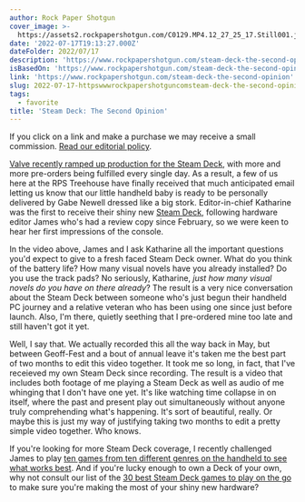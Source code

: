 ```yaml
---
author: Rock Paper Shotgun
cover_image: >-
  https://assets2.rockpapershotgun.com/C0129.MP4.12_27_25_17.Still001.jpg/BROK/thumbnail/1600x900/format/jpg/quality/80/C0129.MP4.12_27_25_17.Still001.jpg
date: '2022-07-17T19:13:27.000Z'
dateFolder: 2022/07/17
description: 'https://www.rockpapershotgun.com/steam-deck-the-second-opinion'
isBasedOn: 'https://www.rockpapershotgun.com/steam-deck-the-second-opinion'
link: 'https://www.rockpapershotgun.com/steam-deck-the-second-opinion'
slug: 2022-07-17-httpswwwrockpapershotguncomsteam-deck-the-second-opinion
tags:
  - favorite
title: 'Steam Deck: The Second Opinion'
---
```

<p>If you click on a link and make a purchase we may receive a small commission. <a href="https://www.rockpapershotgun.com/editorial-policy">Read our editorial policy</a>.</p>
<p><a href="https://www.rockpapershotgun.com/valve-are-more-than-doubling-weekly-steam-deck-shipments">Valve recently ramped up production for the Steam Deck</a>, with more and more pre-orders being fulfilled every single day. As a result, a few of us here at the RPS Treehouse have finally received that much anticipated email letting us know that our little handheld baby is ready to be personally delivered by Gabe Newell dressed like a big stork. Editor-in-chief Katharine was the first to receive their shiny new <a href="https://www.rockpapershotgun.com/topics/steam-deck">Steam Deck</a>, following hardware editor James who's had a review copy since February, so we were keen to hear her first impressions of the console.</p>
<p>In the video above, James and I ask Katharine all the important questions you'd expect to give to a fresh faced Steam Deck owner. What do you think of the battery life? How many visual novels have you already installed? Do you use the track pads? No seriously, Katharine, <em>just how many visual novels do you have on there already</em>? The result is a very nice conversation about the Steam Deck between someone who's just begun their handheld PC journey and a relative veteran who has been using one since just before launch. Also, I'm there, quietly seething that I pre-ordered mine too late and still haven't got it yet.</p>
<p>Well, I say that. We actually recorded this all the way back in May, but between Geoff-Fest and a bout of annual leave it's taken me the best part of two months to edit this video together. It took me so long, in fact, that I've receieved my own Steam Deck since recording. The result is a video that includes both footage of me playing a Steam Deck as well as audio of me whinging that I don't have one yet. It's like watching time collapse in on itself, where the past and present play out simultaneously without anyone truly comprehending what's happening. It's sort of beautiful, really. Or maybe this is just my way of justifying taking two months to edit a pretty simple video together. Who knows.</p>
<p>If you're looking for more Steam Deck coverage, I recently challenged James to play <a href="https://www.rockpapershotgun.com/playing-ten-different-game-genres-on-the-steam-deck-what-works-and-what-doesnt">ten games from ten different genres on the handheld to see what works best</a>. And if you're lucky enough to own a Deck of your own, why not consult our list of the <a href="https://www.rockpapershotgun.com/best-steam-deck-games">30 best Steam Deck games to play on the go</a> to make sure you're making the most of your shiny new hardware?</p>
